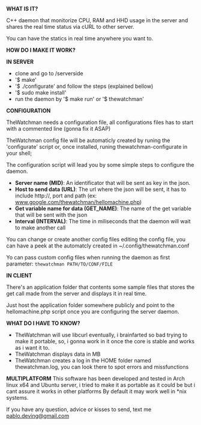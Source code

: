 **WHAT IS IT?**

C++ daemon that monitorize CPU, RAM and HHD usage in the server and shares the real time status via cURL to other server.

You can have the statics in real time anywhere you want to.

**HOW DO I MAKE IT WORK?**

**IN SERVER**

* clone and go to /serverside
* '$ make'
* '$ ./configurate' and follow the steps (explained bellow)
* '$ sudo make install'
* run the daemon by '$ make run' or '$ thewatchman'

**CONFIGURATION**

TheWatchman needs a configuration file, all configurations files has to start with a commented line (gonna fix it ASAP)

TheWatchman config file will be automaticly created by runing the 'configurate' script or, once installed, runing thewatchman-configurate in your shell;

The configuration script will lead you by some simple steps to configure the daemon.

* **Server name (MID)**: An identificator that will be sent as key in the json.
* **Host to send data (URL)**: The url where the json will be sent, it has to include http://, port and path (ex: www.google.com/thewatchman/hellomachine.php)
* **Get variable name for data (GET_NAME)**: The name of the get variable that will be sent with the json
* **Interval (INTERVAL)**: The time in miliseconds that the daemon will wait to make another call

You can change or create another config files editing the config file, you can have a peek at the automatcly created in ~/.config/thewatchman.conf

Yo can pass custom config files when running the daemon as first parameter:
`thewatchman PATH/TO/CONF/FILE`

**IN CLIENT**

There's an application folder that contents some sample files that stores the get call made from the server and displays it in real time.

Just host the application folder somewhere publicly and point to the hellomachine.php script once you are configuring the server daemon.

**WHAT DO I HAVE TO KNOW?**
* TheWatchman will use libcurl eventually, i brainfarted so bad trying to make it portable, so, i gonna work in it once the core is stable and works as i want it to.
* TheWatchman displays data in MB
* TheWatchman creates a log in the HOME folder named thewatchman.log, you can look there to spot errors and missfunctions

**MULTIPLATFORM**
This software has been developed and tested in Arch linux x64 and Ubuntu server, i tried to make it as portable as it could be but i cant assure it works in other platforms
By default it may work well in \*nix systems.

If you have any question, advice or kisses to send, text me pablo.deving@gmail.com
